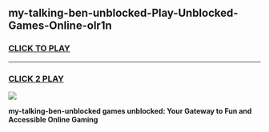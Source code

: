 
## my-talking-ben-unblocked-Play-Unblocked-Games-Online-olr1n
<h3>
<a href="https://premium76.site?title=my-talking-ben-unblocked&ref=25A">CLICK TO PLAY</a></h3>
<hr>

<h3>
<a href="https://premium76.site?title=my-talking-ben-unblocked&ref=25A">CLICK 2 PLAY</a>
  
</h3>

<a href="https://premium76.site?title=my-talking-ben-unblocked&ref=25A"><img src="https://clearcache.store/games.png"></a>


**my-talking-ben-unblocked games unblocked: Your Gateway to Fun and Accessible Online Gaming**
